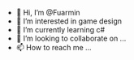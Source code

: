 - 👋 Hi, I’m @Fuarmin
- 👀 I’m interested in game design
- 🌱 I’m currently learning c#
- 💞️ I’m looking to collaborate on ...
- 📫 How to reach me ...

<!---
Fuarmin/Fuarmin is a ✨ special ✨ repository because its `README.md` (this file) appears on your GitHub profile.
You can click the Preview link to take a look at your changes.
--->
